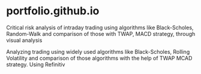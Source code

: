 # portfolio.github.io

Critical risk analysis of intraday trading using algorithms like Black-Scholes, Random-Walk and comparison of those with TWAP, MACD strategy, through visual analysis


Analyzing trading using widely used algorithms like Black-Scholes, Rolling Volatility and comparison of those algorithms with the help of TWAP MCAD strategy. Using Refinitiv
